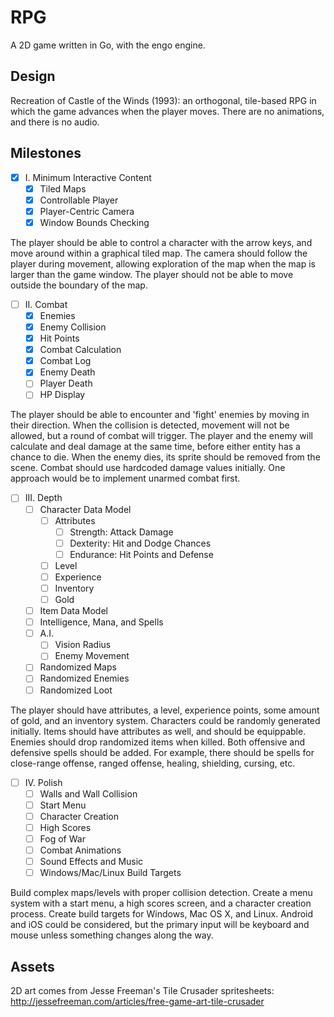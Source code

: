 # RPG

A 2D game written in Go, with the engo engine.

## Design

Recreation of Castle of the Winds (1993): an orthogonal, tile-based RPG in
which the game advances when the player moves. There are no animations,
and there is no audio.

## Milestones

- [x] I. Minimum Interactive Content
	- [x] Tiled Maps
	- [x] Controllable Player
	- [x] Player-Centric Camera
	- [x] Window Bounds Checking

The player should be able to control a character with the arrow keys, and
move around within a graphical tiled map. The camera should follow the
player during movement, allowing exploration of the map when the map is
larger than the game window. The player should not be able to move outside
the boundary of the map.

- [ ] II. Combat
	- [x] Enemies
	- [x] Enemy Collision
	- [x] Hit Points
	- [x] Combat Calculation
	- [x] Combat Log
	- [x] Enemy Death
	- [ ] Player Death
	- [ ] HP Display

The player should be able to encounter and 'fight' enemies by moving in
their direction. When the collision is detected, movement will not be
allowed, but a round of combat will trigger. The player and the enemy will
calculate and deal damage at the same time, before either entity has a
chance to die. When the enemy dies, its sprite should be removed from the
scene. Combat should use hardcoded damage values initially. One approach
would be to implement unarmed combat first.

- [ ] III. Depth
	- [ ] Character Data Model
		- [ ] Attributes
			- [ ] Strength: Attack Damage
			- [ ] Dexterity: Hit and Dodge Chances
			- [ ] Endurance: Hit Points and Defense
		- [ ] Level
		- [ ] Experience
		- [ ] Inventory
		- [ ] Gold
	- [ ] Item Data Model
	- [ ] Intelligence, Mana, and Spells
	- [ ] A.I.
		- [ ] Vision Radius
		- [ ] Enemy Movement
	- [ ] Randomized Maps
	- [ ] Randomized Enemies
	- [ ] Randomized Loot

The player should have attributes, a level, experience points, some amount
of gold, and an inventory system. Characters could be randomly generated
initially. Items should have attributes as well, and should be equippable.
Enemies should drop randomized items when killed. Both offensive and
defensive spells should be added. For example, there should be spells for
close-range offense, ranged offense, healing, shielding, cursing, etc.

- [ ] IV. Polish
	- [ ] Walls and Wall Collision
	- [ ] Start Menu
	- [ ] Character Creation
	- [ ] High Scores
	- [ ] Fog of War
	- [ ] Combat Animations
	- [ ] Sound Effects and Music
	- [ ] Windows/Mac/Linux Build Targets

Build complex maps/levels with proper collision detection. Create a menu
system with a start menu, a high scores screen, and a character creation
process. Create build targets for Windows, Mac OS X, and Linux. Android
and iOS could be considered, but the primary input will be keyboard and
mouse unless something changes along the way.

## Assets

2D art comes from Jesse Freeman's Tile Crusader spritesheets:
http://jessefreeman.com/articles/free-game-art-tile-crusader
